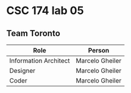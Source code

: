 # CSC 174 lab 05
## Team Toronto

| Role                  | Person          |
|-----------------------|-----------------|
| Information Architect | Marcelo Gheiler |
| Designer              | Marcelo Gheiler |
| Coder                 | Marcelo Gheiler |
